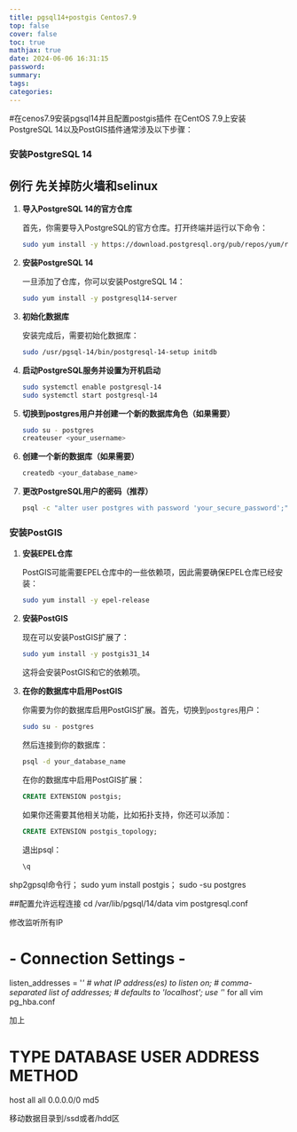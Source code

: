 ```yaml
---
title: pgsql14+postgis Centos7.9
top: false
cover: false
toc: true
mathjax: true
date: 2024-06-06 16:31:15
password:
summary:
tags:
categories:
---
```

#在cenos7.9安装pgsql14并且配置postgis插件
在CentOS 7.9上安装PostgreSQL 14以及PostGIS插件通常涉及以下步骤：

### 安装PostgreSQL 14


## 例行 先关掉防火墙和selinux

1. **导入PostgreSQL 14的官方仓库**

   首先，你需要导入PostgreSQL的官方仓库。打开终端并运行以下命令：

   ```sh
   sudo yum install -y https://download.postgresql.org/pub/repos/yum/reporpms/EL-7-x86_64/pgdg-redhat-repo-latest.noarch.rpm
   ```

2. **安装PostgreSQL 14**

   一旦添加了仓库，你可以安装PostgreSQL 14：

   ```sh
   sudo yum install -y postgresql14-server
   ```

3. **初始化数据库**

   安装完成后，需要初始化数据库：

   ```sh
   sudo /usr/pgsql-14/bin/postgresql-14-setup initdb
   ```

4. **启动PostgreSQL服务并设置为开机启动**

   ```sh
   sudo systemctl enable postgresql-14
   sudo systemctl start postgresql-14
   ```

5. **切换到postgres用户并创建一个新的数据库角色（如果需要）**

   ```sh
   sudo su - postgres
   createuser <your_username>
   ```

6. **创建一个新的数据库（如果需要）**

   ```sh
   createdb <your_database_name>
   ```

7. **更改PostgreSQL用户的密码（推荐）**

   ```sh
   psql -c "alter user postgres with password 'your_secure_password';"
   ```

### 安装PostGIS

1. **安装EPEL仓库**

   PostGIS可能需要EPEL仓库中的一些依赖项，因此需要确保EPEL仓库已经安装：

   ```sh
   sudo yum install -y epel-release
   ```

2. **安装PostGIS**

   现在可以安装PostGIS扩展了：

   ```sh
   sudo yum install -y postgis31_14
   ```

   这将会安装PostGIS和它的依赖项。

3. **在你的数据库中启用PostGIS**

   你需要为你的数据库启用PostGIS扩展。首先，切换到`postgres`用户：

   ```sh
   sudo su - postgres
   ```

   然后连接到你的数据库：

   ```sh
   psql -d your_database_name
   ```

   在你的数据库中启用PostGIS扩展：

   ```sql
   CREATE EXTENSION postgis;
   ```

   如果你还需要其他相关功能，比如拓扑支持，你还可以添加：

   ```sql
   CREATE EXTENSION postgis_topology;
   ```

   退出psql：

   ```sh
   \q
   ```

shp2gpsql命令行；
sudo yum install postgis；
sudo -su postgres

##配置允许远程连接
cd /var/lib/pgsql/14/data
vim postgresql.conf

修改监听所有IP
# - Connection Settings -

listen_addresses = '*'          # what IP address(es) to listen on;
                                        # comma-separated list of addresses;
                                        # defaults to 'localhost'; use '*' for all
vim pg_hba.conf

加上
# TYPE  DATABASE        USER            ADDRESS                 METHOD

host    all             all             0.0.0.0/0               md5


移动数据目录到/ssd或者/hdd区